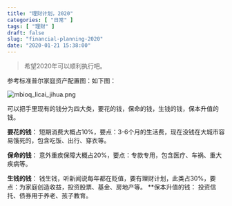 ```yaml
---
title: "理财计划，2020"
categories: [ "日常" ]
tags: [ "理财" ]
draft: false
slug: "financial-planning-2020"
date: "2020-01-21 15:38:00"
---
```


> 希望2020年可以顺利执行吧。

参考标准普尔家庭资产配置图：如下图：

![mbioq_licai_jihua.png][1]

<!--more-->

可以把手里现有的钱分为四大类，要花的钱，保命的钱，生钱的钱，保本升值的钱。

**要花的钱**：
短期消费大概占10%，要点：3-6个月的生活费，现在没钱在大城市容易饿死的，包含吃饭、出行、穿衣等。

**保命的钱**：
意外重疾保障大概占20%，要点：专款专用，包含医疗、车祸、重大疾病等。

**生钱的钱**：
钱生钱，听新闻说每年都在贬值，要有理财计划，此类占30%，要点：为家庭创造收益，投资股票、基金、房地产等。
**保本升值的钱：
投资信托、债券用于养老、孩子教育。


  [1]: https://imgs.gnux.cn/usr/uploads/2020/01/3355182544.png